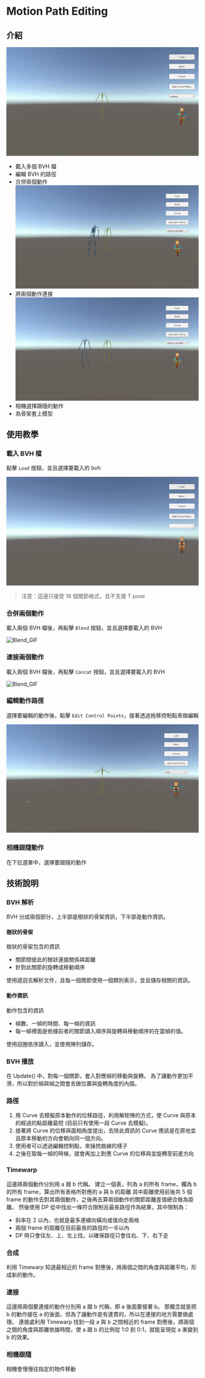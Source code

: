 # Motion Path Editing

## 介紹

![Load_Result](document_data/Load_Result.gif)

* 載入多個 BVH 檔
* 編輯 BVH 的路徑
* 合併兩個動作
  ![Blend_Result](document_data/Blend_Result.gif)
* 將兩個動作連接
  ![Concat_Result](document_data/Concat_Result.gif)
* 相機選擇跟隨的動作
* 為骨架套上模型

## 使用教學

### 載入 BVH 檔

點擊 `Load` 按鈕，並且選擇要載入的 bvh

![Load_GIF](document_data/Load.gif)

> 注意：這邊只接受 18 個關節格式，且不支援 T pose

### 合併兩個動作

載入兩個 BVH 檔後，再點擊 `Blend` 按鈕，並且選擇要載入的 BVH

![Blend_GIF](document_data/Blend.gif)

### 連接兩個動作

載入兩個 BVH 檔後，再點擊 `Concat` 按鈕，並且選擇要載入的 BVH

![Blend_GIF](document_data/Concat.gif)

### 編輯動作路徑

選擇要編輯的動作後，點擊 `Edit Control Points`，接著透過拖移控制點來做編輯

![Edit_Path](document_data/Edit_Path.gif)

### 相機跟隨動作

在下拉選單中，選擇要跟隨的動作

## 技術說明

### BVH 解析

BVH 分成兩個部分，上半部是樹狀的骨架資訊，下半部是動作資訊。

#### 樹狀的骨架

樹狀的骨架包含的資訊

* 關節間彼此的樹狀連接關係與距離
* 針對此關節的旋轉或移動順序

使用遞迴去解析文件，且每一個關節使用一個類別表示，並且儲存相關的資訊。

#### 動作資訊

動作包含的資訊

* 幀數、一幀的時間、每一幀的資訊
* 每一幀裡面是依據前者的關節讀入順序與旋轉與移動順序的在當幀的值。

使用迴圈依序讀入，並使用陣列儲存。

### BVH 播放

在 Update() 中，對每一個關節，套入對應幀的移動與旋轉。
為了讓動作更加平滑，所以對於幀與幀之間會去做位置與旋轉角度的內插。

### 路徑

1. 用 Curve 去模擬原本動作的位移路徑，利用解矩陣的方式，使 Curve 與原本的經過的點距離最短 (目前只有使用一段 Curve 去模擬)。
2. 接著將 Curve 的位移與面相角度提出，去除此資訊的 Curve 應該是在原地並且原本移動的方向會朝向同一個方向。
3. 使用者可以透過編輯控制點，來操控曲線的樣子
4. 之後在取每一幀的時候，就會再加上對應 Curve 的位移與並旋轉至前進方向

### Timewarp

這邊將兩個動作分別用 a 跟 b 代稱。
建立一個表，列為 a 的所有 frame，欄為 b 的所有 frame，算出所有表格所對應的 a 與 b 的距離
其中距離使用前後共 5 個 frame 的動作去對其兩個動作，之後再去算兩個動作的關節距離差值總合做為距離。
然後使用 DP 從中找出一條符合限制且最長路徑作為結果，其中限制為：

* 斜率在 2 以內，也就是最多連續向橫向或值向走兩格
* 兩個 frame 的距離在目前最長的路徑的一半以內
* DP 時只會往左、上、左上找，以確保路徑只會往右、下、右下走

### 合成

利用 Timewarp 知道最相近的 frame 對應後，將兩個之間的角度與距離平均，形成新的動作。

### 連接

這邊將兩個要連接的動作分別用 a 跟 b 代稱，即 a 後面要接著 b。
那概念就是把 b 的動作接在 a 的後面，但為了讓動作是有連貫的，所以在連接的地方需要做處理。
連接處利用 Timewarp 找到一段 a 與 b 之間相近的 frame 對應後，將兩個之間的角度與距離依據時間，使 a 跟 b 的比例從 1:0 到 0:1，就能呈現從 a 漸變到 b 的效果。

### 相機跟隨

相機會慢慢往指定的物件移動
